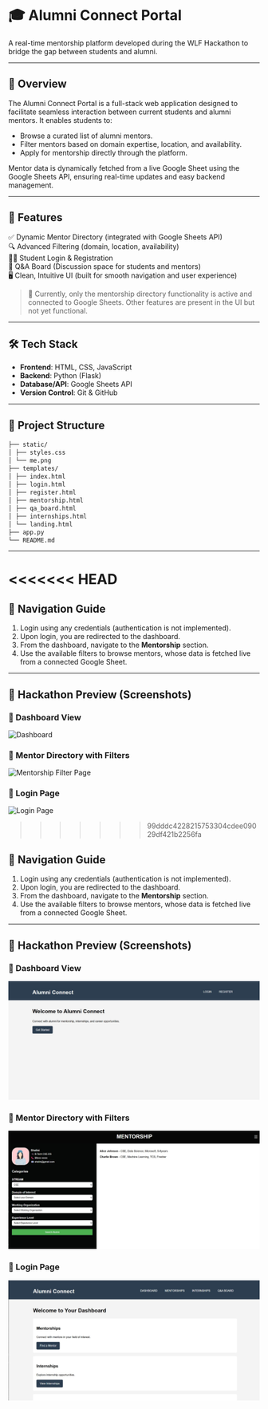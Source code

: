# 🎓 Alumni Connect Portal

A real-time mentorship platform developed during the WLF Hackathon to bridge the gap between students and alumni.

---

## 📌 Overview

The Alumni Connect Portal is a full-stack web application designed to facilitate seamless interaction between current students and alumni mentors. It enables students to:

- Browse a curated list of alumni mentors.  
- Filter mentors based on domain expertise, location, and availability.  
- Apply for mentorship directly through the platform.

Mentor data is dynamically fetched from a live Google Sheet using the Google Sheets API, ensuring real-time updates and easy backend management.

---

## 🚀 Features

✅ Dynamic Mentor Directory (integrated with Google Sheets API)  
🔍 Advanced Filtering (domain, location, availability)  
🧑‍🎓 Student Login & Registration  
💬 Q&A Board (Discussion space for students and mentors)  
🖥️ Clean, Intuitive UI (built for smooth navigation and user experience)

> 🔧 Currently, only the mentorship directory functionality is active and connected to Google Sheets. Other features are present in the UI but not yet functional.

---

## 🛠️ Tech Stack

- **Frontend**: HTML, CSS, JavaScript  
- **Backend**: Python (Flask)  
- **Database/API**: Google Sheets API  
- **Version Control**: Git & GitHub

---

## 📂 Project Structure


```text
├── static/
│ ├── styles.css
│ └── me.png
├── templates/
│ ├── index.html
│ ├── login.html
│ ├── register.html
│ ├── mentorship.html
│ ├── qa_board.html
│ ├── internships.html
│ └── landing.html
├── app.py
└── README.md
```
---
<<<<<<< HEAD
=======

## 🧭 Navigation Guide

1. Login using any credentials (authentication is not implemented).  
2. Upon login, you are redirected to the dashboard.  
3. From the dashboard, navigate to the **Mentorship** section.  
4. Use the available filters to browse mentors, whose data is fetched live from a connected Google Sheet.

---

## 📸 Hackathon Preview (Screenshots)

### 🔹 Dashboard View  
![Dashboard](static/screenshots/dashboard.png)

### 🔹 Mentor Directory with Filters  
![Mentorship Filter Page](static/screenshots/mentors.png)

### 🔹 Login Page  
![Login Page](static/screenshots/login.png)
>>>>>>> 99dddc4228215753304cdee09029df421b2256fa

## 🧭 Navigation Guide

1. Login using any credentials (authentication is not implemented).  
2. Upon login, you are redirected to the dashboard.  
3. From the dashboard, navigate to the **Mentorship** section.  
4. Use the available filters to browse mentors, whose data is fetched live from a connected Google Sheet.

---

## 📸 Hackathon Preview (Screenshots)

### 🔹 Dashboard View  
![Dashboard](static/screenshots/dashboard.jpg)

### 🔹 Mentor Directory with Filters  
![Mentorship Filter Page](static/screenshots/mentor.jpg)

### 🔹 Login Page  
![Login Page](static/screenshots/login.jpg)